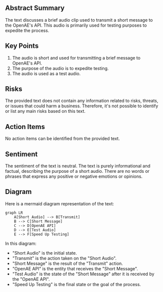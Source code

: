 ## Abstract Summary

The text discusses a brief audio clip used to transmit a short message to the OpenAE's API. This audio is primarily used for testing purposes to expedite the process.

## Key Points

1. The audio is short and used for transmitting a brief message to OpenAE's API.
2. The purpose of the audio is to expedite testing.
3. The audio is used as a test audio.

## Risks

The provided text does not contain any information related to risks, threats, or issues that could harm a business. Therefore, it's not possible to identify or list any main risks based on this text.

## Action Items

No action items can be identified from the provided text.

## Sentiment

The sentiment of the text is neutral. The text is purely informational and factual, describing the purpose of a short audio. There are no words or phrases that express any positive or negative emotions or opinions.

## Diagram

Here is a mermaid diagram representation of the text:

```mermaid
graph LR
    A[Short Audio] --> B[Transmit]
    B --> C[Short Message]
    C --> D[OpenAE API]
    D --> E[Test Audio]
    E --> F[Speed Up Testing]
```

In this diagram:

- "Short Audio" is the initial state.
- "Transmit" is the action taken on the "Short Audio".
- "Short Message" is the result of the "Transmit" action.
- "OpenAE API" is the entity that receives the "Short Message".
- "Test Audio" is the state of the "Short Message" after it is received by the "OpenAE API".
- "Speed Up Testing" is the final state or the goal of the process.

